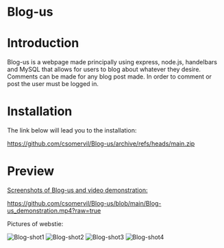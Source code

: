 # Blog-us

# Introduction

Blog-us is a webpage made principally using express, node.js, handelbars and MySQL that allows for users to blog about whatever they desire. Comments can be made for any blog post made. In order to comment or post the user must be logged in. 

# Installation

The link below will lead you to the installation:

https://github.com/csomervil/Blog-us/archive/refs/heads/main.zip

# Preview

[Screenshots of Blog-us and video demonstration:](https://github.com/csomervil/Blog-us/blob/main/Blog-us_demonstration.mp4?raw=true)

https://github.com/csomervil/Blog-us/blob/main/Blog-us_demonstration.mp4?raw=true

Pictures of webstie:

![Blog-shot1](https://user-images.githubusercontent.com/100229796/170899157-3a005d2c-95db-4329-9539-f919bf630d3e.png)
![Blog-shot2](https://user-images.githubusercontent.com/100229796/170899158-8e409905-cb6c-4003-bc5d-7ae046cbd48a.png)
![Blog-shot3](https://user-images.githubusercontent.com/100229796/170899161-59196087-0eb1-40ab-9eda-c8ace2a2f9eb.png)
![Blog-shot4](https://user-images.githubusercontent.com/100229796/170899162-09bc42f7-0396-4b6e-a242-d753f39462f7.png)
